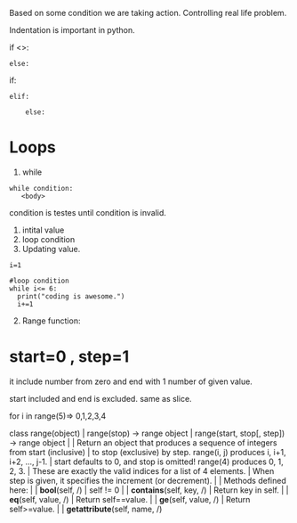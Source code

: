 
Based on some condition we are taking action. Controlling real life problem.



Indentation is important in python.


if <>:

    else:



if: 

    elif:

        else:





# Loops 


1. while

```
while condition:
   <body>
```
condition is testes until condition is invalid.

1. intital value
2. loop condition
3. Updating value.
```
i=1

#loop condition
while i<= 6:
  print("coding is awesome.")
  i+=1
```


2. Range function:

# start=0 , step=1
it include number from zero and end with 1 number of given value.

start included and end is excluded. same as slice.

for i in range(5)=> 0,1,2,3,4

class range(object)
 |  range(stop) -> range object
 |  range(start, stop[, step]) -> range object
 |
 |  Return an object that produces a sequence of integers from start (inclusive)
 |  to stop (exclusive) by step.  range(i, j) produces i, i+1, i+2, ..., j-1.
 |  start defaults to 0, and stop is omitted!  range(4) produces 0, 1, 2, 3.
 |  These are exactly the valid indices for a list of 4 elements.
 |  When step is given, it specifies the increment (or decrement).
 |
 |  Methods defined here:
 |
 |  __bool__(self, /)
 |      self != 0
 |
 |  __contains__(self, key, /)
 |      Return key in self.
 |
 |  __eq__(self, value, /)
 |      Return self==value.
 |
 |  __ge__(self, value, /)
 |      Return self>=value.
 |
 |  __getattribute__(self, name, /)